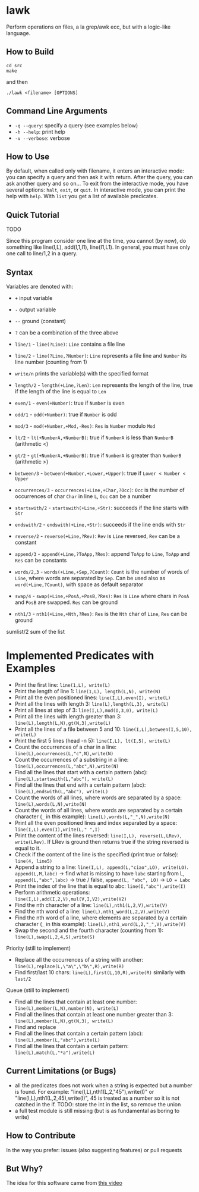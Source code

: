 # lawk
Perform operations on files, a la grep/awk ecc, but with a logic-like language.

## How to Build
```
cd src
make
```
and then
```
./lawk <filename> [OPTIONS]
```

## Command Line Arguments
- `-q --query`: specify a query (see examples below)
- `-h --help`: print help
- `-v --verbose`: verbose

## How to Use
By default, when called only with filename, it enters an interactive mode: you can specify a query and then ask it with return. 
After the query, you can ask another query and so on... 
To exit from the interactive mode, you have several options: `halt`, `exit`, or `quit`.
In interactive mode, you can print the help with `help`. 
With `list` you get a list of available predicates.

## Quick Tutorial
TODO

Since this program consider one line at the time, you cannot (by now), do something like line(I,L), add(I,1,I1), line(I1,L1). In general, you must have only one call to line/1,2 in a query.

## Syntax
Variables are denoted with:
- `+` input variable
- `-` output variable
- `--` ground (constant)
- `?` can be a combination of the three above

- `line/1` - `line(?Line)`: `Line` contains a file line
- `line/2` - `line(?Line,?Number)`: `Line` represents a file line and `Number` its line number (counting from 1)
- `write/n` prints the variable(s) with the specified format
- `length/2` - `length(+Line,?Len)`: `Len` represents the length of the line, true if the length of the line is equal to `Len`
- `even/1` - `even(+Number)`: true if `Number` is even
- `odd/1` - `odd(+Number)`: true if `Number` is odd
- `mod/3` - `mod(+Number,+Mod,-Res)`: `Res` is `Number` modulo `Mod`
- `lt/2` - `lt(+NumberA,+NumberB)`: true if `NumberA` is less than `NumberB` (arithmetic <)
- `gt/2` - `gt(+NumberA,+NumberB)`: true if `NumberA` is greater than `NumberB` (arithmetic >)
- `between/3` - `between(+Number,+Lower,+Upper)`: true if `Lower < Number < Upper`
- `occurrences/3` - `occurrences(+Line,+Char,?Occ)`: `Occ` is the number of occurrences of char `Char` in line `L`, `Occ` can be a number
- `startswith/2` - `startswith(+Line,+Str)`: succeeds if the line starts with `Str`
- `endswith/2` - `endswith(+Line,+Str)`: succeeds if the line ends with `Str`
- `reverse/2` - `reverse(+Line,?Rev)`: `Rev` is `Line` reversed, `Rev` can be a constant
- `append/3` - `append(+Line,?ToApp,?Res)`: append `ToApp` to `Line`, `ToApp` and `Res` can be constants
- `words/2,3` - `words(+Line,+Sep,?Count)`: `Count` is the number of words of `Line`, where words are separated by `Sep`. Can be used also as `word(+Line,?Count)`, with space as default separator
- `swap/4` - `swap(+Line,+PosA,+PosB,?Res)`: `Res` is `Line` where chars in `PosA` and `PosB` are swapped. `Res` can be ground
- `nth1/3` - `nth1(+Line,+Nth,?Res)`: `Res` is the `Nth` char of `Line`, `Res` can be ground
<!-- member/2 line that contains -->
<!-- eval/2 used to evaluate the expression represented by the line -->
<!-- number/1 checks that the element is a number -->
<!-- letter/1 checks that the element is a letter -->
<!-- lowerLetter/1 checks that the element is a lower case letter -->
<!-- upperLetter/1 checks that the element is an upper case letter -->
<!-- alpha/1 checks that the element is an alphanumeric value -->
<!-- match/2 apply pattern matching -->
sumlist/2 sum of the list

# Implemented Predicates with Examples
- Print the first line: `line(1,L), write(L)`
- Print the length of line 1: `line(1,L), length(L,N), write(N)`
- Print all the even positioned lines: `line(I,L),even(I), write(L)`
- Print all the lines with length 3: `line(L),length(L,3), write(L)`
- Print all lines at step of 3: `line(I,L),mod(I,3,0), write(L)`
- Print all the lines with length greater than 3: `line(L),length(L,N),gt(N,3),write(L)` 
- Print all the lines of a file between 5 and 10: `line(I,L),between(I,5,10), write(L)`
- Print the first 5 lines (head -n 5): `line(I,L), lt(I,5), write(L)`
- Count the occurrences of a char in a line: `line(L),occurrences(L,"c",N),write(N)`
- Count the occurrences of a substring in a line: `line(L),occurrences(L,"abc",N),write(N)`
- Find all the lines that start with a certain pattern (abc): `line(L),startswith(L,"abc"), write(L)`
- Find all the lines that end with a certain pattern (abc): `line(L),endswith(L,"abc"), write(L)`
- Count the words of all lines, where words are separated by a space: `line(L),words(L,N),write(N)`
- Count the words of all lines, where words are separated by a certain character (`_` in this example): `line(L),words(L,"_",N),write(N)`
- Print all the even positioned lines and index separated by a space: `line(I,L),even(I),write(L," ",I)`
- Print the content of the lines reversed: `line(I,L), reverse(L,LRev), write(LRev)`. If LRev is ground then returns true if the string reversed is equal to it. 
- Check if the content of the line is the specified (print true or false): `line(4, line5)`
- Append a string to a line: `line(I,L), append(L,"ciao",LO), write(LO)`. `append(L,M,labc)` -> find what is missing to have `labc` starting from L, `append(L,"abc",labc)` -> true / false, `append(L, "abc", LO)` -> `LO = Labc`  
- Print the index of the line that is equal to abc: `line(I,"abc"),write(I)`
- Perform arithmetic operations: `line(I,L),add(I,2,V),mul(V,I,V2),write(V2)`
- Find the nth character of a line: `line(L),nth1(L,2,V),write(V)`
- Find the nth word of a line: `line(L),nth1_word(L,2,V),write(V)`
- Find the nth word of a line, where elements are separated by a certain character (`_` in this example): `line(L),nth1_word(L,2,"_",V),write(V)`
- Swap the second and the fourth character (counting from 1): `line(L),swap(L,2,4,S),write(S)`

Priority (still to implement)
- Replace all the occurrences of a string with another: `line(L),replace(L,\"a\",\"b\",R),write(R)`
- Find first/last 10 chars: `line(L),first(L,10,R),write(R)` similarly with `last/2`

Queue (still to implement)
- Find all the lines that contain at least one number: `line(L),member(L,N),number(N), write(L)`
- Find all the lines that contain at least one number greater than 3: `line(L),member(L,N),gt(N,3), write(L)`
- Find and replace
- Find all the lines that contain a certain pattern (abc): `line(L),member(L,"abc"),write(L)`
- Find all the lines that contain a certain pattern: `line(L),match(L,"*a"),write(L)`

<!-- You can also operate on file:
- Count file line: `file(F),count_lines(F,N),writeln(N)`
- Count the occurrences of a char in the file: `file(F),count_chars(F,c,N),writeln(N)`
- Sum of all the length of all the lines: `file(F),count_chars(F,N),writeln(N)`
- Count duplicated lines: `file(F),count_duplicated(F,N),writeln(N)` 
- Count duplicated lines and print those: `file(F),count_duplicated(F,N,L),writeln(N,L)` 

To check
- Find all the lines that contain only numbers: findall(L,(line(L),forall(member(L,N),number(N))),Lines). <-- check
- Find all the lines that, when evaluated, results to a certain value (e.g. 5): findall(L,(line(L),eval(L,5)),Lines).
- HOW TO HANDLE NEGATION?

If you want to count lines, you need to activate count mode with:
`?- count.`
- Count the words of the line
- Count the words of a line, but words are separated by a certain char
- Count the occurrences of a char in a line

- line(I,L), even(I), count(L,C), write(C)
oppure
- ?- count.
- ?- line(I,L), even(I).
- Count the lines that satisfy a particular condition:  -->

## Current Limitations (or Bugs)
- all the predicates does not work when a string is expected but a number is found. For example: "line(I,L),nth1(L,2,\"45\"),write(I)" or "line(I,L),nth1(L,2,45),write(I)", 45 is treated as a number so it is not catched in the if. TODO: store the int in the list, so remove the union
- a full test module is still missing (but is as fundamental as boring to write)

## How to Contribute
In the way you prefer: issues (also suggesting features) or pull requests

## But Why?
The idea for this software came from [this video](https://www.youtube.com/watch?v=kGQNeeRp4sM)
